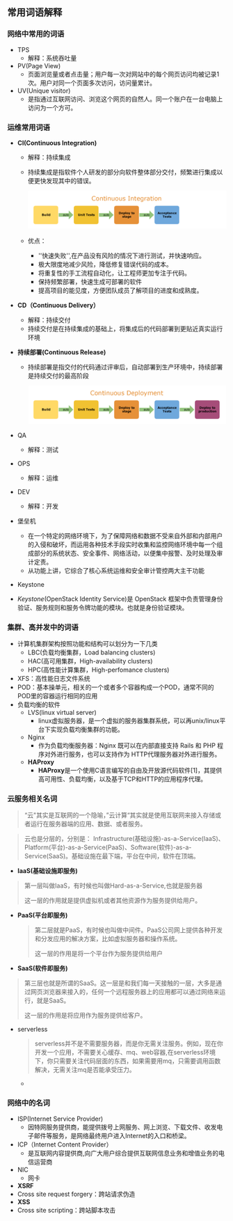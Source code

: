 ## 常用词语解释

### 网络中常用的词语

* TPS
  * 解释：系统吞吐量
* PV(Page View)
  * 页面浏览量或者点击量；用户每一次对网站中的每个网页访问均被记录1次。用户对同一个页面多次访问，访问量累计。
* UV(Unique visitor)
  * 是指通过互联网访问、浏览这个网页的自然人。同一个账户在一台电脑上访问为一个方可。


### 运维常用词语

* **CI(Continuous Integration)**

  * 解释：持续集成

  * 持续集成是指软件个人研发的部分向软件整体部分交付，频繁进行集成以便更快发现其中的错误。

    ![](../img/dai/operation/持续集成.png)

  * 优点：

    * ''快速失败'',在产品没有风险的情况下进行测试，并快速响应。
    * 极大限度地减少风险，降低修复错误代码的成本。
    * 将重复性的手工流程自动化，让工程师更加专注于代码。
    * 保持频繁部署，快速生成可部署的软件
    * 提高项目的能见度，方便团队成员了解项目的进度和成熟度。

* **CD（Continuous Delivery）**

  * 解释：持续交付
  * 持续交付是在持续集成的基础上，将集成后的代码部署到更贴近真实运行环境

* **持续部署(Continuous Release)**

  * 持续部署是指交付的代码通过评审后，自动部署到生产环境中，持续部署是持续交付的最高阶段

    ![](../img/dai/operation/持续部署.png)

* QA

  * 解释：测试

* OPS

  * 解释：运维

* DEV

  * 解释：开发

* 堡垒机

  * 在一个特定的网络环境下，为了保障网络和数据不受来自外部和内部用户的入侵和破坏，而运用各种技术手段实时收集和监控网络环境中每一个组成部分的系统状态、安全事件、网络活动，以便集中报警、及时处理及审计定责。
  * 从功能上讲，它综合了核心系统运维和安全审计管控两大主干功能

*  Keystone

  *  *Keystone*(OpenStack Identity Service)是 OpenStack 框架中负责管理身份验证、服务规则和服务令牌功能的模块。也就是身份验证模块。

### 集群、高并发中的词语



* 计算机集群架构按照功能和结构可以划分为一下几类
  * LBC(负载均衡集群，Load balancing clusters)
  * HAC(高可用集群，High-availability clusters)
  * HPC(高性能计算集群，High-perfomance clusters)
* XFS：高性能日志文件系统
* POD：基本操单元，相关的一个或者多个容器构成一个POD，通常不同的POD里的容器运行相同的应用
* 负载均衡的软件
  * LVS(linux virtual server)
    - linux虚拟服务器，是一个虚拟的服务器集群系统，可以再unix/linux平台下实现负载均衡集群的功能。
  * Nginx
    * 作为负载均衡服务器：Nginx 既可以在内部直接支持 Rails 和 PHP 程序对外进行服务，也可以支持作为 HTTP代理服务器对外进行服务。
  * **HAProxy**
    * **HAProxy**是一个使用C语言编写的自由及开放源代码软件[1]，其提供高可用性、负载均衡，以及基于TCP和HTTP的应用程序代理。

### 云服务相关名词

> “云"其实是互联网的一个隐喻，”云计算“其实就是使用互联网来接入存储或者运行在服务器端的应用、数据、或者服务。

> 云也是分层的，分别是： Infrastructure(基础设施)-as-a-Service(IaaS)、Platform(平台)-as-a-Service(PaaS)、Software(软件)-as-a-Service(SaaS)。基础设施在最下端，平台在中间，软件在顶端。

*  **IaaS(基础设施即服务)**

  > 第一层叫做IaaS，有时候也叫做Hard-as-a-Service,也就是服务器
  >
  > 这一层的作用就是提供虚拟机或者其他资源作为服务提供给用户。

* **PaaS(平台即服务)**

  > 第二层就是PaaS，有时候也叫做中间件。PaaS公司网上提供各种开发和分发应用的解决方案，比如虚拟服务器和操作系统。
  >
  > 这一层的作用是将一个平台作为服务提供给用户

*   **SaaS(软件即服务)**

  > 第三层也就是所谓的SaaS。这一层是和我们每一天接触的一层，大多是通过网页浏览器来接入的，任何一个远程服务器上的应用都可以通过网络来运行，就是SaaS。
  >
  > 这一层的作用是将应用作为服务提供给客户。

* serverless

  > serverless并不是不需要服务器，而是你无需关注服务。例如，现在你开发一个应用，不需要关心缓存、mq、web容器,在serverless环境下，你只需要关注代码层面的东西，如果需要用mq，只需要调用函数解决，无需关注mq是否能承受压力。

  * ​

### 网络中的名词

* ISP(Internet Service Provider)
  * 因特网服务提供商，能提供拨号上网服务、网上浏览、下载文件、收发电子邮件等服务，是网络最终用户进入Internet的入口和桥梁。
* ICP（Internet Content Provider）
  * 是互联网内容提供商,向广大用户综合提供互联网信息业务和增值业务的电信运营商
* NIC
  * 网卡
*  **XSRF** 
  * Cross site request forgery：跨站请求伪造
*  **XSS**
  *  Cross site scripting：跨站脚本攻击


